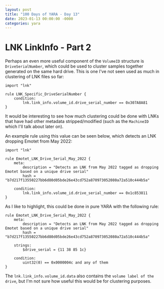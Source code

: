 ```yaml
---
layout: post
title: "100 Days of YARA - Day 13"
date: 2023-01-13 00:00:00 -0000
categories: yara
---
```


# LNK LinkInfo - Part 2
Perhaps an even more useful component of the `VolumeID` structure is `DriveSerialNumber`, which could be used to cluster samples together generated on the same hard drive. This is one I've not seen used as much in clustering of LNK files so far:
```
import "lnk"

rule LNK_Specific_DriveSerialNumber {
    condition:
        lnk.link_info.volume_id.drive_serial_number == 0x307A8A81
}
```

It would be interesting to see how much clustering could be done with LNKs that have had other metadata stripped/modified (such as the `MachineID` which I'll talk about later on).

An example rule using this value can be seen below, which detects an LNK dropping Emotet from May 2022:
```
import "lnk"

rule Emotet_LNK_Drive_Serial_May_2022 {
    meta:
        description = "Detects an LNK from May 2022 tagged as dropping Emotet based on a unique drive serial"
        hash = "b7d217f13550227bb6d80d05bde26e43cd752a870973052080a72a510c444b5a"
        
    condition:
        lnk.link_info.volume_id.drive_serial_number == 0x1c853811
}
```

As I like to highlight, this could be done in pure YARA with the following rule:
```
rule Emotet_LNK_Drive_Serial_May_2022 {
    meta:
        description = "Detects an LNK from May 2022 tagged as dropping Emotet based on a unique drive serial"
        hash = "b7d217f13550227bb6d80d05bde26e43cd752a870973052080a72a510c444b5a"

    strings:
        $drive_serial = {11 38 85 1c}
    
    condition:
        uint32(0) == 0x0000004c and any of them
}
```

The `lnk.link_info.volume_id.data` also contains the `volume label of the drive`, but I'm not sure how useful this would be for clustering purposes.